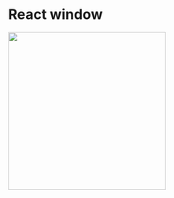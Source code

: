 # React window

<img src="https://user-images.githubusercontent.com/29602038/118797550-4a58b280-b8cf-11eb-8e85-210ff9acf414.png" width="320" />


